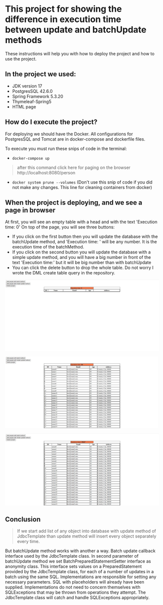 # This project for showing the difference in execution time between update and batchUpdate methods
These instructions will help you with how to deploy the project and how to use the project.

## In the project we used:
- JDK version 17
- PostgresSQL 42.6.0
- Spring Framework 5.3.20
- Thymeleaf-Spring5
- HTML page

## How do I execute the project?
For deploying we should have the Docker. 
All configurations for PostgresSQL and Tomcat are in docker-compose and dockerfile files.

To execute you must run these snips of code in the terminal:
- `docker-compose up`
> after this command click here for paging on the browser http://localhost:8080/person
- `docker system prune --volumes` (Don't use this snip of code if you did not make any changes. This line for cleaning 
   containers from docker)

## When the project is deploying, and we see a page in browser
At first, you will see an empty table with a head and with the text 'Execution time: 0'
On top of the page, you will see three buttons:
- If you click on the first button then you will update the database with the batchUpdate method, and 'Execution time: ' will be any number.
It is the execution time of the batchMethod.
- If you click on the second button you will update the database with a simple update method, and you will have a big number 
in front of the text 'Execution time:' but it will be big number than with batchUpdate
- You can click the delete button to drop the whole table. Do not worry I wrote the DML create table query in the repository.

![Start page](src/main/webapp/resources/images/startPage.jpg)

![When I clicked the batchUpdate and the result was 84 nanosecond](src/main/webapp/resources/images/withBatchUpdate.jpg)

![When I clicked the simple uddate method my result was 15647 nanosecond](src/main/webapp/resources/images/withSimpleUpdate.jpg)

## Conclusion 
> If we start add list of any object into database with update method of JdbcTemplate than update method will insert every object separately every time.

But batchUpdate method works with another a way. 
Batch update callback interface used by the JdbcTemplate class.
In second parameter of batchUpdate method we set BatchPreparedStatementSetter interface as anonymity class.
This interface sets values on a PreparedStatement provided by the JdbcTemplate class, 
for each of a number of updates in a batch using the same SQL. 
Implementations are responsible for setting any necessary parameters. SQL with placeholders will already have been supplied.
Implementations do not need to concern themselves with SQLExceptions that may be thrown from operations they attempt. 
The JdbcTemplate class will catch and handle SQLExceptions appropriately.
